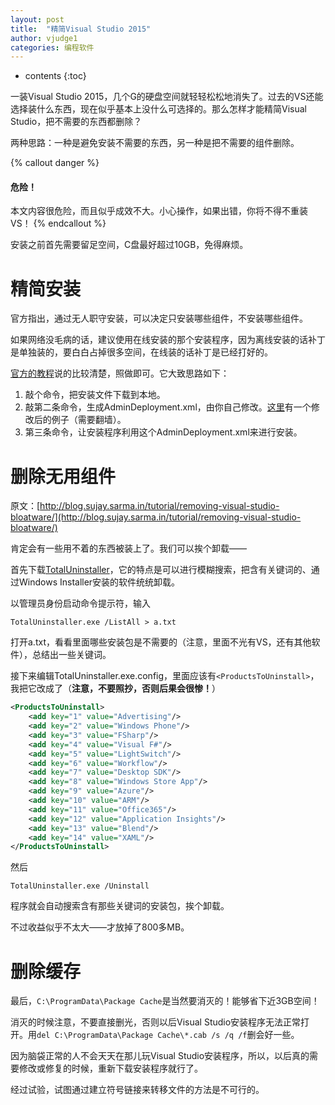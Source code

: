 ```yaml
---
layout: post
title:  "精简Visual Studio 2015"
author: vjudge1
categories: 编程软件
---
```

* contents
{:toc}

一装Visual Studio 2015，几个G的硬盘空间就轻轻松松地消失了。过去的VS还能选择装什么东西，现在似乎基本上没什么可选择的。那么怎样才能精简Visual Studio，把不需要的东西都删除？




两种思路：一种是避免安装不需要的东西，另一种是把不需要的组件删除。

{% callout danger %}
#### 危险！

本文内容很危险，而且似乎成效不大。小心操作，如果出错，你将不得不重装VS！
{% endcallout %}

安装之前首先需要留足空间，C盘最好超过10GB，免得麻烦。

# 精简安装

官方指出，通过无人职守安装，可以决定只安装哪些组件，不安装哪些组件。

如果网络没毛病的话，建议使用在线安装的那个安装程序，因为离线安装的话补丁是单独装的，要白白占掉很多空间，在线装的话补丁是已经打好的。

[官方的教程](https://msdn.microsoft.com/zh-cn/library/ee225237(v=vs.140).aspx)说的比较清楚，照做即可。它大致思路如下：

1. 敲个命令，把安装文件下载到本地。
2. 敲第二条命令，生成AdminDeployment.xml，由你自己修改。[这里](https://gist.github.com/riezebosch/84ea3a7dcac34f93eea0)有一个修改后的例子（需要翻墙）。
3. 第三条命令，让安装程序利用这个AdminDeployment.xml来进行安装。

# 删除无用组件

原文：[http://blog.sujay.sarma.in/tutorial/removing-visual-studio-bloatware/](http://blog.sujay.sarma.in/tutorial/removing-visual-studio-bloatware/)

肯定会有一些用不着的东西被装上了。我们可以挨个卸载——

首先下载[TotalUninstaller](http://totaluninstaller.codeplex.com/)，它的特点是可以进行模糊搜索，把含有关键词的、通过Windows Installer安装的软件统统卸载。

以管理员身份启动命令提示符，输入

    TotalUninstaller.exe /ListAll > a.txt

打开a.txt，看看里面哪些安装包是不需要的（注意，里面不光有VS，还有其他软件），总结出一些关键词。

接下来编辑TotalUninstaller.exe.config，里面应该有`<ProductsToUninstall>`，我把它改成了（**注意，不要照抄，否则后果会很惨！**）

```xml
<ProductsToUninstall>
    <add key="1" value="Advertising"/>
    <add key="2" value="Windows Phone"/>
    <add key="3" value="FSharp"/>
    <add key="4" value="Visual F#"/>
    <add key="5" value="LightSwitch"/>
    <add key="6" value="Workflow"/>
    <add key="7" value="Desktop SDK"/>
    <add key="8" value="Windows Store App"/>
    <add key="9" value="Azure"/>
    <add key="10" value="ARM"/>
    <add key="11" value="Office365"/>
    <add key="12" value="Application Insights"/>
    <add key="13" value="Blend"/>
    <add key="14" value="XAML"/>
</ProductsToUninstall>
```

然后

    TotalUninstaller.exe /Uninstall

程序就会自动搜索含有那些关键词的安装包，挨个卸载。

不过收益似乎不太大——才放掉了800多MB。

# 删除缓存

最后，`C:\ProgramData\Package Cache`是当然要消灭的！能够省下近3GB空间！

消灭的时候注意，不要直接删光，否则以后Visual Studio安装程序无法正常打开。用`del C:\ProgramData\Package Cache\*.cab /s /q /f`删会好一些。

因为脑袋正常的人不会天天在那儿玩Visual Studio安装程序，所以，以后真的需要修改或修复的时候，重新下载安装程序就行了。

经过试验，试图通过建立符号链接来转移文件的方法是不可行的。
